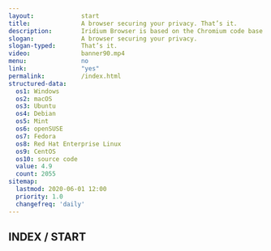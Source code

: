 ```yaml
---
layout:				start
title:				A browser securing your privacy. That’s it.
description:		Iridium Browser is based on the Chromium code base. All modifications enhance the privacy of the user and make sure the most secure technologies are used.
slogan:				A browser securing your privacy.
slogan-typed:		That’s it.
video:				banner90.mp4
menu:				no
link:				"yes"
permalink:			/index.html
structured-data:
  os1: Windows
  os2: macOS
  os3: Ubuntu
  os4: Debian
  os5: Mint
  os6: openSUSE
  os7: Fedora
  os8: Red Hat Enterprise Linux
  os9: CentOS
  os10: source code
  value: 4.9
  count: 2055
sitemap:
  lastmod: 2020-06-01 12:00
  priority: 1.0
  changefreq: 'daily'
---
```

## INDEX / START #